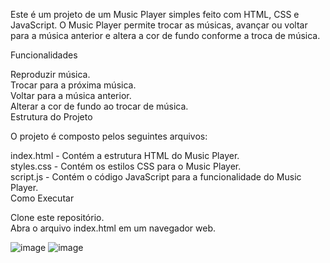 

Este é um projeto de um Music Player simples feito com HTML, CSS e JavaScript. O Music Player permite trocar as músicas, avançar ou voltar para a música anterior e altera a cor de fundo conforme a troca de música.

Funcionalidades

Reproduzir música.<br>
Trocar para a próxima música.<br>
Voltar para a música anterior.<br>
Alterar a cor de fundo ao trocar de música.<br>
Estrutura do Projeto<br>

O projeto é composto pelos seguintes arquivos:<br>

index.html - Contém a estrutura HTML do Music Player.<br>
styles.css - Contém os estilos CSS para o Music Player.<br>
script.js - Contém o código JavaScript para a funcionalidade do Music Player.<br>
Como Executar<br>

Clone este repositório.<br>
Abra o arquivo index.html em um navegador web.<br>




![image](https://github.com/vieiraadev/musicplayer/assets/164572708/217032e5-c92d-4d1a-bd5e-3e19d4666d2f)
![image](https://github.com/vieiraadev/musicplayer/assets/164572708/79741fc1-0004-4729-a353-d7836dbaf026)
